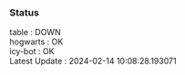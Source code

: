 ### Status


table : DOWN  
hogwarts : OK  
icy-bot : OK  
Latest Update : 2024-02-14 10:08:28.193071
